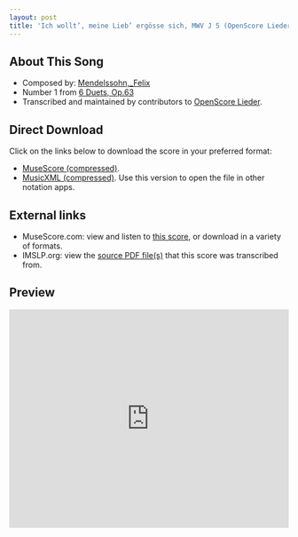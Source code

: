 ```yaml
---
layout: post
title: 'Ich wollt’, meine Lieb’ ergösse sich, MWV J 5 (OpenScore Lieder Corpus)'
---
```


## About This Song

- Composed by: [Mendelssohn,_Felix](https://fourscoreandmore.org/openscore/lieder/Mendelssohn,_Felix)
- Number 1 from [6 Duets, Op.63](https://fourscoreandmore.org/openscore/lieder/Mendelssohn,_Felix/6_Duets,_Op.63)
- Transcribed and maintained by contributors to [OpenScore Lieder].

[OpenScore Lieder]: https://musescore.com/openscore-lieder-corpus

## Direct Download

Click on the links below to download the score in your preferred format:
- [MuseScore (compressed)](https://github.com/openscore/lieder/blob/main/scores/Mendelssohn,_Felix/6_Duets,_Op.63/1_Ich_wollt’,_meine_Lieb’_ergösse_sich,_MWV_J_5/lc7074684.mscz?raw=true).
- [MusicXML (compressed)](https://github.com/openscore/lieder/blob/main/scores/Mendelssohn,_Felix/6_Duets,_Op.63/1_Ich_wollt’,_meine_Lieb’_ergösse_sich,_MWV_J_5/lc7074684.mxl?raw=true). Use this version to open the file in other notation apps.

## External links

- MuseScore.com: view and listen to [this score][MuseScore], or download in a variety of formats.
- IMSLP.org: view the [source PDF file(s)][IMSLP] that this score was transcribed from.

[MuseScore]: https://musescore.com/score/7074684
[IMSLP]: https://imslp.org/wiki/Special:ReverseLookup/41097 

## Preview

<iframe width="100%" height="394" src="https://musescore.com/openscore-lieder-corpus/scores/7074684/embed" frameborder="0" allowfullscreen allow="autoplay; fullscreen"></iframe>
